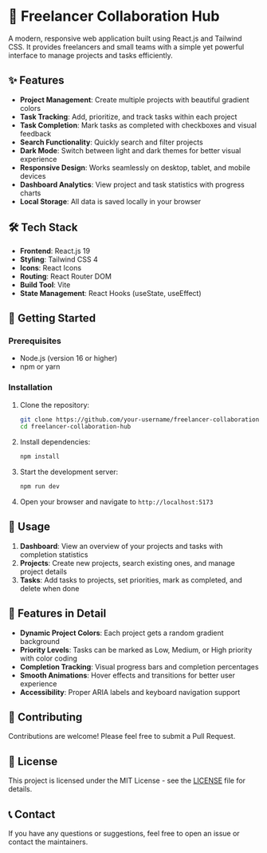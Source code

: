 # 🚀 Freelancer Collaboration Hub

A modern, responsive web application built using React.js and Tailwind CSS. It provides freelancers and small teams with a simple yet powerful interface to manage projects and tasks efficiently.

## ✨ Features

- **Project Management**: Create multiple projects with beautiful gradient colors
- **Task Tracking**: Add, prioritize, and track tasks within each project
- **Task Completion**: Mark tasks as completed with checkboxes and visual feedback
- **Search Functionality**: Quickly search and filter projects
- **Dark Mode**: Switch between light and dark themes for better visual experience
- **Responsive Design**: Works seamlessly on desktop, tablet, and mobile devices
- **Dashboard Analytics**: View project and task statistics with progress charts
- **Local Storage**: All data is saved locally in your browser

## 🛠️ Tech Stack

- **Frontend**: React.js 19
- **Styling**: Tailwind CSS 4
- **Icons**: React Icons
- **Routing**: React Router DOM
- **Build Tool**: Vite
- **State Management**: React Hooks (useState, useEffect)

## 🚀 Getting Started

### Prerequisites

- Node.js (version 16 or higher)
- npm or yarn

### Installation

1. Clone the repository:
   ```bash
   git clone https://github.com/your-username/freelancer-collaboration-hub.git
   cd freelancer-collaboration-hub
   ```

2. Install dependencies:
   ```bash
   npm install
   ```

3. Start the development server:
   ```bash
   npm run dev
   ```

4. Open your browser and navigate to `http://localhost:5173`

## 📱 Usage

1. **Dashboard**: View an overview of your projects and tasks with completion statistics
2. **Projects**: Create new projects, search existing ones, and manage project details
3. **Tasks**: Add tasks to projects, set priorities, mark as completed, and delete when done

## 🎨 Features in Detail

- **Dynamic Project Colors**: Each project gets a random gradient background
- **Priority Levels**: Tasks can be marked as Low, Medium, or High priority with color coding
- **Completion Tracking**: Visual progress bars and completion percentages
- **Smooth Animations**: Hover effects and transitions for better user experience
- **Accessibility**: Proper ARIA labels and keyboard navigation support

## 🤝 Contributing

Contributions are welcome! Please feel free to submit a Pull Request.

## 📄 License

This project is licensed under the MIT License - see the [LICENSE](LICENSE) file for details.

## 📞 Contact

If you have any questions or suggestions, feel free to open an issue or contact the maintainers.
